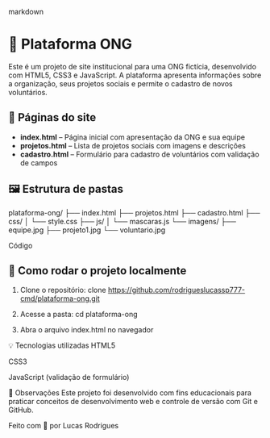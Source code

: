 markdown
# 🌱 Plataforma ONG

Este é um projeto de site institucional para uma ONG fictícia, desenvolvido com HTML5, CSS3 e JavaScript. A plataforma apresenta informações sobre a organização, seus projetos sociais e permite o cadastro de novos voluntários.

## 📄 Páginas do site

- **index.html** – Página inicial com apresentação da ONG e sua equipe
- **projetos.html** – Lista de projetos sociais com imagens e descrições
- **cadastro.html** – Formulário para cadastro de voluntários com validação de campos

## 🖼️ Estrutura de pastas

plataforma-ong/ ├── index.html ├── projetos.html ├── cadastro.html ├── css/ │ └── style.css ├── js/ │ └── mascaras.js └── imagens/ ├── equipe.jpg ├── projeto1.jpg └── voluntario.jpg

Código

## 🚀 Como rodar o projeto localmente

1. Clone o repositório:
   clone https://github.com/rodrigueslucassp777-cmd/plataforma-ong.git
   
2. Acesse a pasta:
  cd plataforma-ong

3. Abra o arquivo index.html no navegador

💡 Tecnologias utilizadas
HTML5

CSS3

JavaScript (validação de formulário)

📌 Observações
Este projeto foi desenvolvido com fins educacionais para praticar conceitos de desenvolvimento web e controle de versão com Git e GitHub.

Feito com 💙 por Lucas Rodrigues
